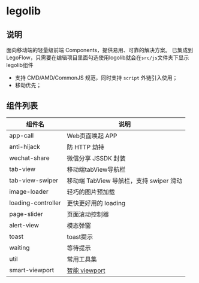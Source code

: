 # legolib

## 说明

面向移动端的轻量级前端 Components，提供易用、可靠的解决方案。
已集成到LegoFlow，只需要在编辑项目里面勾选使用logolib就会在`src/js`文件夹下显示legolib组件

* 支持 CMD/AMD/CommonJS 规范，同时支持 `script` 外链引入使用；
* 移动优先；


## 组件列表

|组件名|说明|
|----|----|
|app-call|Web页面唤起 APP|
|anti-hijack|防 HTTP 劫持|
|wechat-share|微信分享 JSSDK 封装|
|tab-view|移动端tabView导航栏|
|tab-view-swiper|移动端 TabView 导航栏，支持 swiper 滑动|
|image-loader|轻巧的图片预加载|
|loading-controller|更快更好用的 loading|
|page-slider|页面滚动控制器|
|alert-view|模态弹窗|
|toast|toast提示|
|waiting|等待提示|
|util|常用工具集|
|smart-viewport|[智能 viewport](https://github.com/yyued/legolib/tree/master/smart-viewport)|


